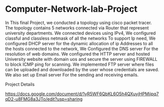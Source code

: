 # Computer-Network-lab-Project

In This final Project, we conducted a topology using cisco packet tracer.
The topology contains 5 networks connected via Router that represent university departments.
We connected devices using IPv4, We configured classful and classless netmask of all the networks
To support Ip need, We configured DHCP server for the dynamic allocation of ip 
Addresses to all the hosts connected to the network, We Configured the DNS server 
For the resolution of web domains. We configured the HTTP server and hosted 
University website with domain uos and secure the server using FIREWALL to block
ICMP ping for scanning. We implemented FTP server where files can be uploaded and downloaded by the user whose credentials are saved. We also set up Email server 
For the sending and receiving emails.

Project Details

https://docs.google.com/document/d/1yR5WF6QbKL6O5h4QXuyjHPMiipq7qD2-u8FMG8a3JTo/edit?usp=sharing
